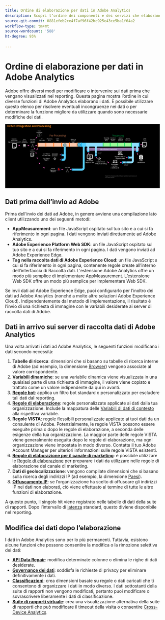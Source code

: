 ```yaml
---
title: Ordine di elaborazione per dati in Adobe Analytics
description: Scopri l’ordine dei componenti e dei servizi che elaborano i dati in Adobe Analytics.
source-git-commit: 0881efeb2ce4f7af96f42bc925e43ce5ba1f64a2
workflow-type: tm+mt
source-wordcount: '588'
ht-degree: 95%

---
```


# Ordine di elaborazione per dati in Adobe Analytics

Adobe offre diversi modi per modificare o intervenire sui dati prima che vengano visualizzati nel reporting. Questa pagina mostra l’ordine in cui diverse funzioni di Adobe Analytics elaborano i dati. È possibile utilizzare questo elenco per risolvere eventuali incongruenze nei dati o per determinare la funzione migliore da utilizzare quando sono necessarie modifiche dei dati.

![Ordine di elaborazione](assets/processing-order.png)

## Dati prima dell’invio ad Adobe

Prima dell’invio dei dati ad Adobe, in genere avviene una compilazione lato client utilizzando uno dei seguenti metodi:

* **AppMeasurement**: un file JavaScript ospitato sul tuo sito e a cui si fa riferimento in ogni pagina. I dati vengono inviati direttamente ad Adobe Analytics.
* **Adobe Experience Platform Web SDK**: un file JavaScript ospitato sul tuo sito e a cui si fa riferimento in ogni pagina. I dati vengono inviati ad Adobe Experience Edge.
* **Tag nella raccolta dati di Adobe Experience Cloud**: un file JavaScript a cui si fa riferimento in ogni pagina, contenente regole create all’interno dell’interfaccia di Raccolta dati. L&#39;estensione Adobe Analytics offre un modo più semplice di implementare AppMeasurement. L’estensione Web SDK offre un modo più semplice per implementare Web SDK.

Se invii dati ad Adobe Experience Edge, puoi configurarlo per l’inoltro dei dati ad Adobe Analytics (nonché a molte altre soluzioni Adobe Experience Cloud). Indipendentemente dal metodo di implementazione, il risultato è l’invio di una richiesta di immagine con le variabili desiderate ai server di raccolta dati di Adobe.

## Dati in arrivo sui server di raccolta dati di Adobe Analytics

Una volta arrivati i dati ad Adobe Analytics, le seguenti funzioni modificano i dati secondo necessità:

1. **Tabelle di ricerca**: dimensioni che si basano su tabelle di ricerca interne di Adobe (ad esempio, la dimensione [Browser](/help/components/dimensions/browser.md)) vengono associate al valore corrispondente.
2. [**Variabili dinamiche**](/help/implement/vars/page-vars/dynamic-variables.md): se una variabile dinamica viene visualizzata in una qualsiasi parte di una richiesta di immagine, il valore viene copiato e trattato come un valore indipendente da qui in avanti.
3. [**Regole bot**](/help/admin/admin/bot-removal/bot-rules.md): applica un filtro bot standard o personalizzato per escludere tali dati dal reporting.
4. [**Regole di elaborazione**](/help/admin/admin/c-processing-rules/processing-rules.md): regole personalizzate applicate ai dati dalla tua organizzazione. Include la mappatura delle [Variabili di dati di contesto](/help/implement/vars/page-vars/contextdata.md) alla rispettiva variabile.
5. **Regole VISTA**: regole flessibili personalizzate applicate ai tuoi dati da un consulente di Adobe. Potenzialmente, le regole VISTA possono essere eseguite prima o dopo le regole di elaborazione, a seconda delle esigenze della tua organizzazione. La maggior parte delle regole VISTA viene generalmente eseguita dopo le regole di elaborazione, ma ogni organizzazione viene impostata in modo diverso. Contatta il tuo Adobe Account Manager per ulteriori informazioni sulle regole VISTA esistenti.
6. [**Regole di elaborazione per il canale di marketing**](/help/components/c-marketing-channels/c-rules.md): è possibile utilizzare le [Regole di elaborazione](/help/admin/admin/c-processing-rules/processing-rules.md) per preparare i dati da utilizzare nelle regole di elaborazione del canale di marketing.
7. **Dati di geolocalizzazione**: vengono compilate dimensioni che si basano sulla ricerca degli indirizzi IP (ad esempio, la dimensione [Paesi](/help/components/dimensions/countries.md)).
8. [**Offuscamento IP**](/help/admin/admin/general-acct-settings-admin.md): se l’organizzazione ha scelto di offuscare gli indirizzi IP nei dati non elaborati, ciò viene effettuato al termine di tutte le altre funzioni di elaborazione.

A questo punto, il singolo hit viene registrato nelle tabelle di dati della suite di rapporti. Dopo l’intervallo di [latenza](latency.md) standard, questo diviene disponibile nel reporting.

## Modifica dei dati dopo l’elaborazione

I dati in Adobe Analytics sono per lo più permanenti. Tuttavia, esistono alcune funzioni che possono consentire la modifica o la rimozione selettiva dei dati:

* [**API Data Repair**](https://developer.adobe.com/analytics-apis/docs/2.0/guides/endpoints/data-repair/): modifica determinate colonne o elimina le righe di dati desiderate.
* [**Governance dei dati**](/help/admin/c-data-governance/an-gdpr-workflow.md): soddisfa le richieste di privacy per eliminare definitivamente i dati.
* [**Classificazioni**](/help/components/classifications/c-classifications.md): crea dimensioni basate su regole o dati caricati che ti consentono di organizzare i dati in modo diverso. I dati sottostanti della suite di rapporti non vengono modificati, pertanto puoi modificare o sovrascrivere liberamente i dati di classificazione.
* [**Suite di rapporti virtuale**](/help/components/vrs/vrs-about.md): crea una visualizzazione alternativa della suite di rapporti che può modificare il timeout della visita o consentire [Cross-Device Analytics](/help/components/cda/overview.md).
